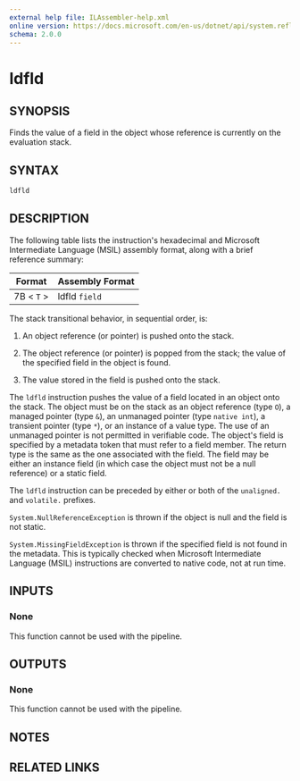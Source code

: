 ```yaml
---
external help file: ILAssembler-help.xml
online version: https://docs.microsoft.com/en-us/dotnet/api/system.reflection.emit.opcodes.ldfld
schema: 2.0.0
---
```


# ldfld

## SYNOPSIS

Finds the value of a field in the object whose reference is currently on the evaluation stack.

## SYNTAX

```powershell
ldfld
```

## DESCRIPTION

The following table lists the instruction's hexadecimal and Microsoft Intermediate Language (MSIL) assembly format, along with a brief reference summary:

| Format     | Assembly Format |
| ---------- | --------------- |
| 7B < `T` > | ldfld `field`   |

 The stack transitional behavior, in sequential order, is:

1.  An object reference (or pointer) is pushed onto the stack.

2.  The object reference (or pointer) is popped from the stack; the value of the specified field in the object is found.

3.  The value stored in the field is pushed onto the stack.

 The `ldfld` instruction pushes the value of a field located in an object onto the stack. The object must be on the stack as an object reference (type `O`), a managed pointer (type `&`), an unmanaged pointer (type `native int`), a transient pointer (type `*`), or an instance of a value type. The use of an unmanaged pointer is not permitted in verifiable code. The object's field is specified by a metadata token that must refer to a field member. The return type is the same as the one associated with the field. The field may be either an instance field (in which case the object must not be a null reference) or a static field.

 The `ldfld` instruction can be preceded by either or both of the `unaligned.` and `volatile.` prefixes.

 `System.NullReferenceException` is thrown if the object is null and the field is not static.

 `System.MissingFieldException` is thrown if the specified field is not found in the metadata. This is typically checked when Microsoft Intermediate Language (MSIL) instructions are converted to native code, not at run time.

## INPUTS

### None

This function cannot be used with the pipeline.

## OUTPUTS

### None

This function cannot be used with the pipeline.

## NOTES

## RELATED LINKS
